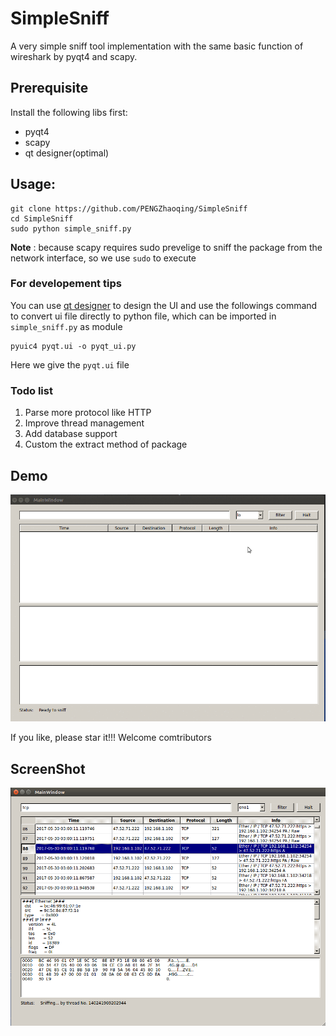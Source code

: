 # SimpleSniff

A very simple sniff tool implementation with the same basic function of wireshark by pyqt4 and scapy. 

## Prerequisite

Install the following libs first:

* pyqt4
* scapy
* qt designer(optimal)

## Usage:

```
git clone https://github.com/PENGZhaoqing/SimpleSniff
cd SimpleSniff
sudo python simple_sniff.py
```

**Note** : because scapy requires sudo prevelige to sniff the package from the network interface, so we use `sudo` to execute

### For developement tips

You can use [qt designer](http://doc.qt.io/qt-4.8/designer-manual.html) to design the UI and use the followings command to convert ui file directly to python file, which can be imported in `simple_sniff.py`  as module

```
pyuic4 pyqt.ui -o pyqt_ui.py
```

Here we give the `pyqt.ui` file

### Todo list

1. Parse more protocol like HTTP
2. Improve thread management
3. Add database support
4. Custom the extract method of package

## Demo

![demo](demo.gif)

If you like, please star it!!!
Welcome comtributors

## ScreenShot

<img src="screenshoot.png">
